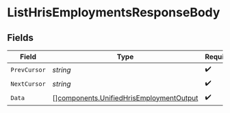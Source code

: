 # ListHrisEmploymentsResponseBody


## Fields

| Field                                                                                              | Type                                                                                               | Required                                                                                           | Description                                                                                        |
| -------------------------------------------------------------------------------------------------- | -------------------------------------------------------------------------------------------------- | -------------------------------------------------------------------------------------------------- | -------------------------------------------------------------------------------------------------- |
| `PrevCursor`                                                                                       | *string*                                                                                           | :heavy_check_mark:                                                                                 | N/A                                                                                                |
| `NextCursor`                                                                                       | *string*                                                                                           | :heavy_check_mark:                                                                                 | N/A                                                                                                |
| `Data`                                                                                             | [][components.UnifiedHrisEmploymentOutput](../../models/components/unifiedhrisemploymentoutput.md) | :heavy_check_mark:                                                                                 | N/A                                                                                                |